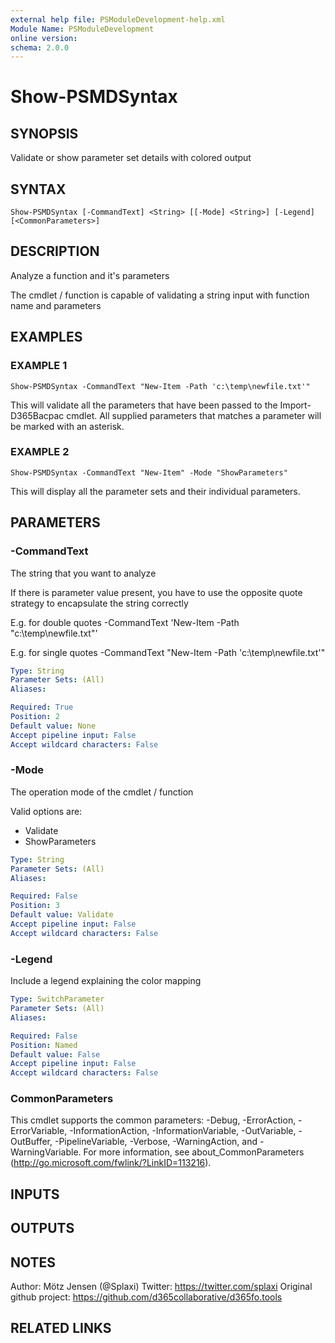 ```yaml
---
external help file: PSModuleDevelopment-help.xml
Module Name: PSModuleDevelopment
online version:
schema: 2.0.0
---
```


# Show-PSMDSyntax

## SYNOPSIS
Validate or show parameter set details with colored output

## SYNTAX

```
Show-PSMDSyntax [-CommandText] <String> [[-Mode] <String>] [-Legend] [<CommonParameters>]
```

## DESCRIPTION
Analyze a function and it's parameters

The cmdlet / function is capable of validating a string input with function name and parameters

## EXAMPLES

### EXAMPLE 1
```
Show-PSMDSyntax -CommandText "New-Item -Path 'c:\temp\newfile.txt'"
```

This will validate all the parameters that have been passed to the Import-D365Bacpac cmdlet.
All supplied parameters that matches a parameter will be marked with an asterisk.

### EXAMPLE 2
```
Show-PSMDSyntax -CommandText "New-Item" -Mode "ShowParameters"
```

This will display all the parameter sets and their individual parameters.

## PARAMETERS

### -CommandText
The string that you want to analyze

If there is parameter value present, you have to use the opposite quote strategy to encapsulate the string correctly

E.g.
for double quotes
-CommandText 'New-Item -Path "c:\temp\newfile.txt"'

E.g.
for single quotes
-CommandText "New-Item -Path 'c:\temp\newfile.txt'"

```yaml
Type: String
Parameter Sets: (All)
Aliases:

Required: True
Position: 2
Default value: None
Accept pipeline input: False
Accept wildcard characters: False
```

### -Mode
The operation mode of the cmdlet / function

Valid options are:
- Validate
- ShowParameters

```yaml
Type: String
Parameter Sets: (All)
Aliases:

Required: False
Position: 3
Default value: Validate
Accept pipeline input: False
Accept wildcard characters: False
```

### -Legend
Include a legend explaining the color mapping

```yaml
Type: SwitchParameter
Parameter Sets: (All)
Aliases:

Required: False
Position: Named
Default value: False
Accept pipeline input: False
Accept wildcard characters: False
```

### CommonParameters
This cmdlet supports the common parameters: -Debug, -ErrorAction, -ErrorVariable, -InformationAction, -InformationVariable, -OutVariable, -OutBuffer, -PipelineVariable, -Verbose, -WarningAction, and -WarningVariable. For more information, see about_CommonParameters (http://go.microsoft.com/fwlink/?LinkID=113216).

## INPUTS

## OUTPUTS

## NOTES
Author: Mötz Jensen (@Splaxi)
Twitter: https://twitter.com/splaxi
Original github project: https://github.com/d365collaborative/d365fo.tools

## RELATED LINKS
